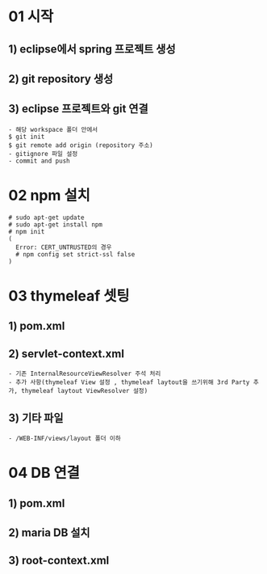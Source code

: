 # 01 시작
## 1) eclipse에서 spring 프로젝트 생성
## 2) git repository 생성
## 3) eclipse 프로젝트와 git 연결
    - 해당 workspace 폴더 안에서
    $ git init
    $ git remote add origin (repository 주소)
    - gitignore 파일 설정
    - commit and push

# 02 npm 설치
    # sudo apt-get update
    # sudo apt-get install npm
    # npm init
    (
      Error: CERT_UNTRUSTED의 경우
      # npm config set strict-ssl false
    )
    
# 03 thymeleaf 셋팅
## 1) pom.xml
## 2) servlet-context.xml
	- 기존 InternalResourceViewResolver 주석 처리
	- 추가 사항(thymeleaf View 설정 , thymeleaf laytout을 쓰기위해 3rd Party 추가, thymeleaf laytout ViewResolver 설정)
## 3) 기타 파일
    - /WEB-INF/views/layout 폴더 이하
    
# 04 DB 연결
## 1) pom.xml
## 2) maria DB 설치
## 3) root-context.xml
